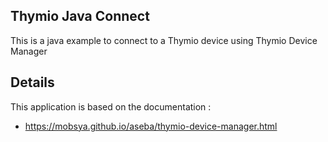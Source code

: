## Thymio Java Connect

This is a java example to connect to a Thymio device using Thymio Device Manager

## Details

This application is based on the documentation :
- https://mobsya.github.io/aseba/thymio-device-manager.html



